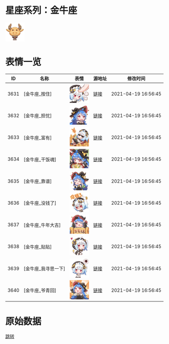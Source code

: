 # 星座系列：金牛座

<img src="./cover.png" height="60" alt="cover" />

# 表情一览

|ID|名称|表情|源地址|修改时间|
|----|----|----|----|----|
|3631|[金牛座_按住]|<img src="./pic/003631_%5B金牛座_按住%5D.png" height="60" alt="按住"/>|[链接](http://i0.hdslb.com/bfs/emote/f20a0e618b9dd4a05efd42a3437b180148a0397a.png)|2021-04-19 16:56:45|
|3632|[金牛座_担忧]|<img src="./pic/003632_%5B金牛座_担忧%5D.png" height="60" alt="担忧"/>|[链接](http://i0.hdslb.com/bfs/emote/e224a9417a34df8d42a438d722d7ea0b9a1ee039.png)|2021-04-19 16:56:45|
|3633|[金牛座_富有]|<img src="./pic/003633_%5B金牛座_富有%5D.png" height="60" alt="富有"/>|[链接](http://i0.hdslb.com/bfs/emote/506625bcc0e8480f9f1a3ed1629e6c87e90ab962.png)|2021-04-19 16:56:45|
|3634|[金牛座_干饭魂]|<img src="./pic/003634_%5B金牛座_干饭魂%5D.png" height="60" alt="干饭魂"/>|[链接](http://i0.hdslb.com/bfs/emote/39580d1bcd25ab786d9e264238cddb0b433b1fb3.png)|2021-04-19 16:56:45|
|3635|[金牛座_靠谱]|<img src="./pic/003635_%5B金牛座_靠谱%5D.png" height="60" alt="靠谱"/>|[链接](http://i0.hdslb.com/bfs/emote/b3cb3d588e3a90fd99a981916ebd4fb9e95873a2.png)|2021-04-19 16:56:45|
|3636|[金牛座_没钱了]|<img src="./pic/003636_%5B金牛座_没钱了%5D.png" height="60" alt="没钱了"/>|[链接](http://i0.hdslb.com/bfs/emote/7112a4f82ad71639ad98293df43dca0f91c03711.png)|2021-04-19 16:56:45|
|3637|[金牛座_牛年大吉]|<img src="./pic/003637_%5B金牛座_牛年大吉%5D.png" height="60" alt="牛年大吉"/>|[链接](http://i0.hdslb.com/bfs/emote/7bc180a1f76fe3cc6c2add913cd513b45b55ae45.png)|2021-04-19 16:56:45|
|3638|[金牛座_贴贴]|<img src="./pic/003638_%5B金牛座_贴贴%5D.png" height="60" alt="贴贴"/>|[链接](http://i0.hdslb.com/bfs/emote/5ab4efdfc5202fc6a55e83fa3003360398cc80d1.png)|2021-04-19 16:56:45|
|3639|[金牛座_我寻思一下]|<img src="./pic/003639_%5B金牛座_我寻思一下%5D.png" height="60" alt="我寻思一下"/>|[链接](http://i0.hdslb.com/bfs/emote/f958600ce1bd50176322b42e97b25d27a53eff41.png)|2021-04-19 16:56:45|
|3640|[金牛座_爷青回]|<img src="./pic/003640_%5B金牛座_爷青回%5D.png" height="60" alt="爷青回"/>|[链接](http://i0.hdslb.com/bfs/emote/f9b42bc1b9131de4cd7b06ae4132a42ca163f06a.png)|2021-04-19 16:56:45|

# 原始数据

[跳转](./raw.json)

